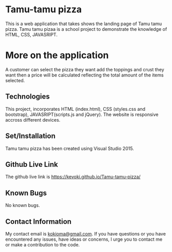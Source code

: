 # Tamu-tamu pizza

This is a web application that takes shows the landing page of Tamu tamu pizza.
Tamu tamu pizaa is a school project to demonstrate the knowledge of HTML, CSS, JAVASRIPT.

# More on the application
A customer can select the pizza they want add the toppings and crust they want then a price will be calculated reflecting the total amount of the items selected.

## Technologies
This project, incorporates  HTML (index.html), CSS (styles.css and bootstrap), JAVASRIPT(scripts.js and jQuery). The website is responsive accross different devices.

## Set/Installation
Tamu tamu pizza has been created using Visual Studio 2015.

## Github Live Link
The github live link is   https://kevoki.github.io/Tamu-tamu-pizza/

## Known Bugs
No known bugs.


## Contact Information
My contact email is kokioma@gmail.com. If you have questions or you have encountered any issues, have ideas or concerns, I urge you to contact me or make a contribution to the code.
